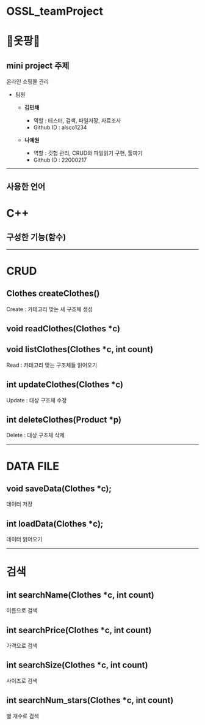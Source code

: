 # OSSL_teamProject

👗옷팡👗
===
mini project 주제
----------------
온라인 쇼핑몰 관리

- 팀원
   - __김민채__
      - 역할 : 테스터, 검색, 파일저장, 자료조사
      - Github ID : alsco1234
  
  - __나예원__
    * 역할 : 깃헙 관리, CRUD와 파일읽기 구현, 툴짜기
    * Github ID : 22000217

----------------
## 사용한 언어
# C++

## 구성한 기능(함수)
---
# __CRUD__
## Clothes createClothes()
 Create : 카테고리 맞는 새 구조체 생성

## void readClothes(Clothes *c)

## void listClothes(Clothes *c, int count)
 Read : 카테고리 맞는 구조체들 읽어오기

## int updateClothes(Clothes *c) 
 Update : 대상 구조체 수정

## int deleteClothes(Product *p) 
 Delete : 대상 구조체 삭제

---
# __DATA FILE__
## void saveData(Clothes *c);
 데이터 저장

## int loadData(Clothes *c); 
 데이터 읽어오기

---
# __검색__
## int searchName(Clothes *c, int count)
 이름으로 검색

## int searchPrice(Clothes *c, int count)
 가격으로 검색

## int searchSize(Clothes *c, int count)
 사이즈로 검색

## int searchNum_stars(Clothes *c, int count)
 별 개수로 검색

